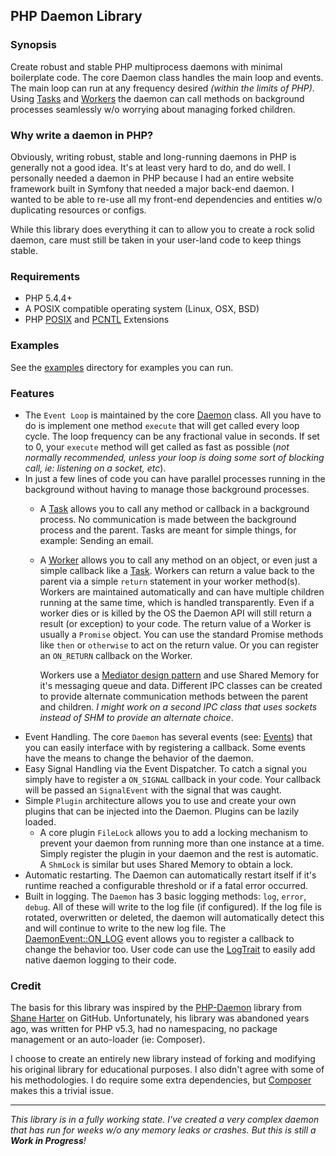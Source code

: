## PHP Daemon Library

### Synopsis
Create robust and stable PHP multiprocess daemons with minimal boilerplate code. The core Daemon class handles the main
loop and events. The main loop can run at any frequency desired _(within the limits of PHP)_. 
Using [Tasks](../../wiki/Tasks) and [Workers](../../wiki/Workers) the daemon can call methods on background processes 
seamlessly w/o worrying about managing forked children.

### Why write a daemon in PHP?
Obviously, writing robust, stable and long-running daemons in PHP is generally not a good idea. It's at least very
hard to do, and do well. I personally needed a daemon in PHP because I had an entire website framework built in Symfony
that needed a major back-end daemon. I wanted to be able to re-use all my front-end dependencies and entities w/o 
duplicating resources or configs.

While this library does everything it can to allow you to create a rock solid daemon, care must still be taken in your 
user-land code to keep things stable. 

### Requirements
- PHP 5.4.4+
- A POSIX compatible operating system (Linux, OSX, BSD)
- PHP [POSIX](http://php.net/posix) and [PCNTL](http://php.net/pcntl) Extensions

### Examples
See the [examples](examples) directory for examples you can run. 

### Features
- The `Event Loop` is maintained by the core [Daemon](../../wiki/Daemon) class. All you have to do is implement one 
  method `execute` that will get called every loop cycle. The loop frequency can be any fractional value in seconds. 
  If set to 0, your `execute` method will get called as fast as possible (_not normally recommended, unless your loop 
  is doing some sort of blocking call, ie: listening on a socket, etc_).
- In just a few lines of code you can have parallel processes running in the background without having to manage those
  background processes. 
  - A [Task](../../wiki/Tasks) allows you to call any method or callback in a background process. No communication is 
    made between the background process and the parent. 
    Tasks are meant for simple things, for example: Sending an email.
  - A [Worker](../../wiki/Workers) allows you to call any method on an object, or even just a simple callback like a 
    [Task](../../wiki/Tasks). Workers can return a value back to the parent via a simple `return` statement in your 
    worker method(s). Workers are maintained automatically and can have multiple children running at the same time, 
    which is handled transparently. Even if a worker dies or is killed by the OS the Daemon API will still return a 
    result (or exception) to your code. The return value of a Worker is usually a `Promise` object. You can use the 
    standard Promise methods like `then` or `otherwise` to act on the return value. Or you can register an `ON_RETURN` 
    callback on the Worker.
    
    Workers use a [Mediator design pattern](https://en.wikipedia.org/wiki/Mediator_pattern) and use Shared Memory
    for it's messaging queue and data. Different IPC classes can be created to provide alternate communication methods
    between the parent and children. _I might work on a second IPC class that uses sockets instead of SHM to provide
    an alternate choice_.
- Event Handling. The core `Daemon` has several events (see: [Events](../../wiki/Events))
  that you can easily interface with by registering a callback. Some events have the means to change the behavior of 
  the daemon.
- Easy Signal Handling via the Event Dispatcher. To catch a signal you simply have to register a `ON_SIGNAL` callback 
  in your code. Your callback will be passed an `SignalEvent` with the signal that was caught.
- Simple `Plugin` architecture allows you to use and create your own plugins that can be injected into the Daemon. 
  Plugins can be lazily loaded.
  - A core plugin `FileLock` allows you to add a locking mechanism to prevent your daemon from running more than one
    instance at a time. Simply register the plugin in your daemon and the rest is automatic. A `ShmLock` is similar
    but uses Shared Memory to obtain a lock.
- Automatic restarting. The Daemon can automatically restart itself if it's runtime reached a configurable threshold 
  or if a fatal error occurred. 
- Built in logging. The `Daemon` has 3 basic logging methods: `log`, `error`, `debug`. All of these will write to the
  log file (if configured). If the log file is rotated, overwritten or deleted, the daemon will automatically detect 
  this and will continue to write to the new log file. The [DaemonEvent::ON_LOG](../../wiki/Events#on_log) event allows 
  you to register a callback to change the behavior too. User code can use the [LogTrait](../../wiki/Logging) to easily 
  add native daemon logging to their code.

### Credit
The basis for this library was inspired by the [PHP-Daemon](https://github.com/shaneharter/PHP-Daemon) library
from [Shane Harter](https://github.com/shaneharter) on GitHub. Unfortunately, his library was abandoned years ago, 
was written for PHP v5.3, had no namespacing, no package management or an auto-loader (ie: Composer). 

I choose to create an entirely new library instead of forking and modifying his original library for educational 
purposes. I also didn't agree with some of his methodologies. I do require some extra dependencies, but 
[Composer](http://getcomposer.org/) makes this a trivial issue.

---
_This library is in a fully working state. I've created a very complex daemon that has run for weeks w/o any memory 
 leaks or crashes. But this is still a **Work in Progress**!_
